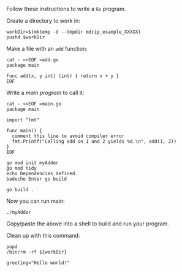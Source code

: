 Follow these instructions to write a `Go` program.

Create a directory to work in:

<!-- @createWorkDir -->
```
workDir=$(mktemp -d --tmpdir mdrip_example_XXXXX)
pushd $workDir
```

Make a file with an `add` function:

<!-- @makeAdder -->
```
cat - <<EOF >add.go
package main

func add(x, y int) (int) { return x + y }
EOF
```

Write a _main program_ to call it:

```
cat - <<EOF >main.go
package main

import "fmt"

func main() {
  comment this line to avoid compiler error
  fmt.Printf("Calling add on 1 and 2 yields %d.\n", add(1, 2))
}
EOF
```

<!-- @defineGoMod @goCommand -->
```
go mod init myAdder
go mod tidy
echo Dependencies defined.
badecho Enter go build
```

<!-- @compileMain @goCommand -->
```
go build .
```

Now you can run main:
<!-- @runMain -->
```
./myAdder
```

Copy/paste the above into a shell to build and run your program.

Clean up with this command:

```
popd
/bin/rm -rf ${workDir}
```

<!-- @setEnv -->
```
greeting="Hello world!"
```
